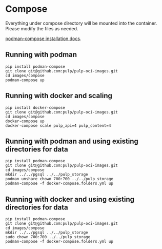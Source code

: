 # Compose

Everything under compose directory will be mounted into the container.
Please modify the files as needed.

[podman-compose installation docs](https://github.com/containers/podman-compose#installation).

## Running with podman

```shell
pip install podman-compose
git clone git@github.com:pulp/pulp-oci-images.git
cd images/compose
podman-compose up
```

## Running with docker and scaling

```shell
pip install docker-compose
git clone git@github.com:pulp/pulp-oci-images.git
cd images/compose
docker-compose up
docker-compose scale pulp_api=4 pulp_content=4
```

## Running with podman and using existing directories for data
```shell
pip install podman-compose
git clone git@github.com:pulp/pulp-oci-images.git
cd images/compose
mkdir ../../pgsql ../../pulp_storage
podman unshare chown 700:700 ../../pulp_storage
podman-compose -f docker-compose.folders.yml up
```

## Running with docker and using existing directories for data
```shell
pip install podman-compose
git clone git@github.com:pulp/pulp-oci-images.git
cd images/compose
mkdir ../../pgsql ../../pulp_storage
sudo chown 700:700 ../../pulp_storage
podman-compose -f docker-compose.folders.yml up
```
